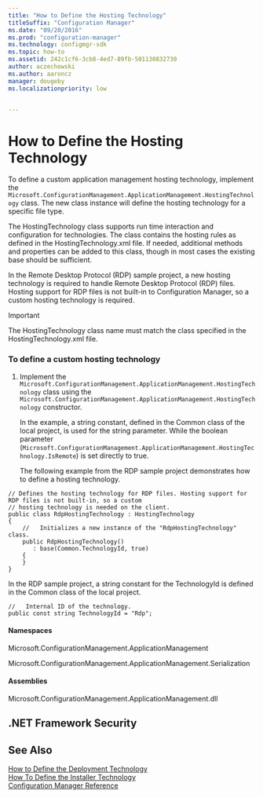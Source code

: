 ```yaml
---
title: "How to Define the Hosting Technology"
titleSuffix: "Configuration Manager"
ms.date: "09/20/2016"
ms.prod: "configuration-manager"
ms.technology: configmgr-sdk
ms.topic: how-to
ms.assetid: 242c1cf6-3cb8-4ed7-89fb-501130832730
author: aczechowski
ms.author: aaroncz
manager: dougebyms.localizationpriority: low


---
```

# How to Define the Hosting Technology
To define a custom application management hosting technology, implement the `Microsoft.ConfigurationManagement.ApplicationManagement.HostingTechnology` class. The new class instance will define the hosting technology for a specific file type.  

 The HostingTechnology class supports run time interaction and configuration for technologies. The class contains the hosting rules as defined in the HostingTechnology.xml file. If needed, additional methods and properties can be added to this class, though in most cases the existing base should be sufficient.  

 In the Remote Desktop Protocol (RDP) sample project, a new hosting technology is required to handle Remote Desktop Protocol (RDP) files. Hosting support for RDP files is not built-in to Configuration Manager, so a custom hosting technology is required.  

> [!IMPORTANT]
>  The HostingTechnology class name must match the class specified in the HostingTechnology.xml file.  

### To define a custom hosting technology  

1. Implement the `Microsoft.ConfigurationManagement.ApplicationManagement.HostingTechnology` class using the `Microsoft.ConfigurationManagement.ApplicationManagement.HostingTechnology` constructor.  

    In the example, a string constant, defined in the Common class of the local project, is used for the string parameter.  While the boolean parameter (`Microsoft.ConfigurationManagement.ApplicationManagement.HostingTechnology.IsRemote`) is set directly to true.  

   The following example from the RDP sample project demonstrates how to define a hosting technology.  

```  
// Defines the hosting technology for RDP files. Hosting support for RDP files is not built-in, so a custom  
// hosting technology is needed on the client.   
public class RdpHostingTechnology : HostingTechnology  
{  
    //   Initializes a new instance of the "RdpHostingTechnology" class.   
    public RdpHostingTechnology()  
       : base(Common.TechnologyId, true)   
    {  
    }  
}  
```  

 In the RDP sample project, a string constant for the TechnologyId is defined in the Common class of the local project.  

```  
//   Internal ID of the technology.   
public const string TechnologyId = "Rdp";  
```  

#### Namespaces  
 Microsoft.ConfigurationManagement.ApplicationManagement  

 Microsoft.ConfigurationManagement.ApplicationManagement.Serialization  

#### Assemblies  
 Microsoft.ConfigurationManagement.ApplicationManagement.dll  

## .NET Framework Security  

## See Also  
 [How to Define the Deployment Technology](../../develop/apps/how-to-define-the-deployment-technology.md)   
 [How To Define the Installer Technology](../../develop/apps/how-to-define-the-installer-technology.md)   
 [Configuration Manager Reference](../../develop/reference/configuration-manager-reference.md)
